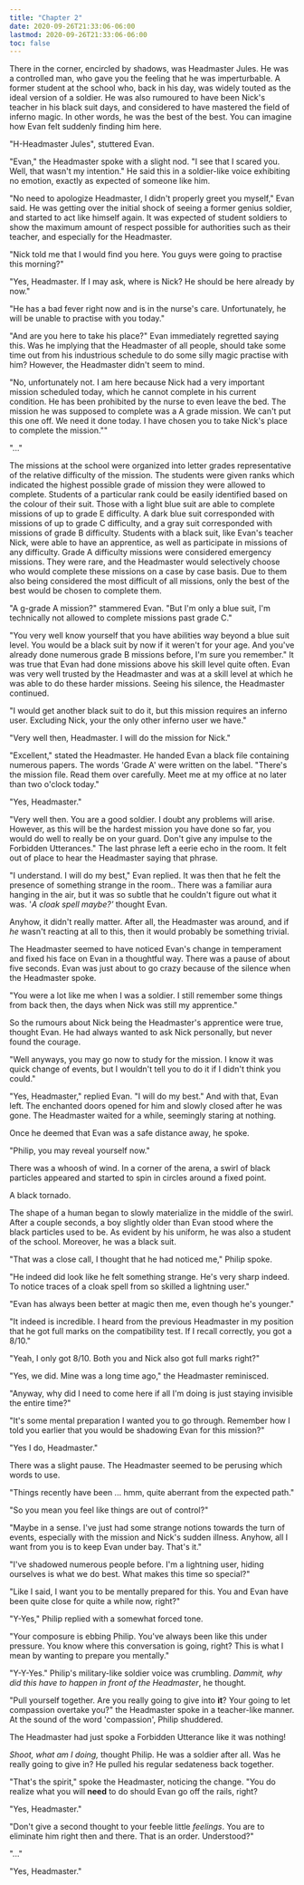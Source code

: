 ```yaml
---
title: "Chapter 2"
date: 2020-09-26T21:33:06-06:00
lastmod: 2020-09-26T21:33:06-06:00
toc: false
---
```

There in the corner, encircled by shadows, was Headmaster Jules. He was
a controlled man, who gave you the feeling that he was imperturbable. A
former student at the school who, back in his day, was widely touted as
the ideal version of a soldier. He was also rumoured to have been Nick's
teacher in his black suit days, and considered to have mastered the
field of inferno magic. In other words, he was the best of the best. You
can imagine how Evan felt suddenly finding him here.

"H-Headmaster Jules", stuttered Evan.

"Evan," the Headmaster spoke with a slight nod. "I see that I scared
you. Well, that wasn't my intention." He said this in a soldier-like
voice exhibiting no emotion, exactly as expected of someone like him.

"No need to apologize Headmaster, I didn't properly greet you myself,"
Evan said. He was getting over the initial shock of seeing a former
genius soldier, and started to act like himself again. It was expected
of student soldiers to show the maximum amount of respect possible for
authorities such as their teacher, and especially for the Headmaster.

"Nick told me that I would find you here. You guys were going to
practise this morning?"

"Yes, Headmaster. If I may ask, where is Nick? He should be here already
by now."

"He has a bad fever right now and is in the nurse's care. Unfortunately,
he will be unable to practise with you today."

"And are you here to take his place?" Evan immediately regretted saying
this. Was he implying that the Headmaster of all people, should take
some time out from his industrious schedule to do some silly magic
practise with him? However, the Headmaster didn't seem to mind.

"No, unfortunately not. I am here because Nick had a very important
mission scheduled today, which he cannot complete in his current
condition. He has been prohibited by the nurse to even leave the bed.
The mission he was supposed to complete was a A grade mission. We can't
put this one off. We need it done today. I have chosen you to take
Nick's place to complete the mission.""

"\..."

The missions at the school were organized into letter grades
representative of the relative difficulty of the mission. The students
were given ranks which indicated the highest possible grade of mission
they were allowed to complete. Students of a particular rank could be
easily identified based on the colour of their suit. Those with a light
blue suit are able to complete missions of up to grade E difficulty. A
dark blue suit corresponded with missions of up to grade C difficulty,
and a gray suit corresponded with missions of grade B difficulty.
Students with a black suit, like Evan's teacher Nick, were able to have
an apprentice, as well as participate in missions of any difficulty.
Grade A difficulty missions were considered emergency missions. They
were rare, and the Headmaster would selectively choose who would
complete these missions on a case by case basis. Due to them also being
considered the most difficult of all missions, only the best of the best
would be chosen to complete them.

"A g-grade A mission?" stammered Evan. "But I'm only a blue suit, I'm
technically not allowed to complete missions past grade C."

"You very well know yourself that you have abilities way beyond a blue
suit level. You would be a black suit by now if it weren't for your age.
And you've already done numerous grade B missions before, I'm sure you
remember." It was true that Evan had done missions above his skill level
quite often. Evan was very well trusted by the Headmaster and was at a
skill level at which he was able to do these harder missions. Seeing his
silence, the Headmaster continued.

"I would get another black suit to do it, but this mission requires an
inferno user. Excluding Nick, your the only other inferno user we have."

"Very well then, Headmaster. I will do the mission for Nick."

"Excellent," stated the Headmaster. He handed Evan a black file
containing numerous papers. The words 'Grade A' were written on the
label. "There's the mission file. Read them over carefully. Meet me at
my office at no later than two o'clock today."

"Yes, Headmaster."

"Very well then. You are a good soldier. I doubt any problems will
arise. However, as this will be the hardest mission you have done so
far, you would do well to really be on your guard. Don't give any
impulse to the Forbidden Utterances." The last phrase left a eerie echo
in the room. It felt out of place to hear the Headmaster saying that
phrase.

"I understand. I will do my best," Evan replied. It was then that he
felt the presence of something strange in the room.. There was a
familiar aura hanging in the air, but it was so subtle that he couldn't
figure out what it was. '*A cloak spell maybe?'* thought Evan.

Anyhow, it didn't really matter. After all, the Headmaster was around,
and if *he* wasn't reacting at all to this, then it would probably be
something trivial.

The Headmaster seemed to have noticed Evan's change in temperament and
fixed his face on Evan in a thoughtful way. There was a pause of about
five seconds. Evan was just about to go crazy because of the silence
when the Headmaster spoke.

"You were a lot like me when I was a soldier. I still remember some
things from back then, the days when Nick was still my apprentice."

So the rumours about Nick being the Headmaster's apprentice were true,
thought Evan. He had always wanted to ask Nick personally, but never
found the courage.

"Well anyways, you may go now to study for the mission. I know it was
quick change of events, but I wouldn't tell you to do it if I didn't
think you could."

"Yes, Headmaster," replied Evan. "I will do my best." And with that,
Evan left. The enchanted doors opened for him and slowly closed after he
was gone. The Headmaster waited for a while, seemingly staring at
nothing.

Once he deemed that Evan was a safe distance away, he spoke.

"Philip, you may reveal yourself now."

There was a whoosh of wind. In a corner of the arena, a swirl of black
particles appeared and started to spin in circles around a fixed point.

A black tornado.

The shape of a human began to slowly materialize in the middle of the
swirl. After a couple seconds, a boy slightly older than Evan stood
where the black particles used to be. As evident by his uniform, he was
also a student of the school. Moreover, he was a black suit.

"That was a close call, I thought that he had noticed me," Philip spoke.

"He indeed did look like he felt something strange. He's very sharp
indeed. To notice traces of a cloak spell from so skilled a lightning
user."

"Evan has always been better at magic then me, even though he's
younger."

"It indeed is incredible. I heard from the previous Headmaster in my
position that he got full marks on the compatibility test. If I recall
correctly, you got a 8/10."

"Yeah, I only got 8/10. Both you and Nick also got full marks right?"

"Yes, we did. Mine was a long time ago," the Headmaster reminisced.

"Anyway, why did I need to come here if all I'm doing is just staying
invisible the entire time?"

"It's some mental preparation I wanted you to go through. Remember how I
told you earlier that you would be shadowing Evan for this mission?"

"Yes I do, Headmaster."

There was a slight pause. The Headmaster seemed to be perusing which
words to use.

"Things recently have been ... hmm, quite aberrant from the expected
path."

"So you mean you feel like things are out of control?"

"Maybe in a sense. I've just had some strange notions towards the turn
of events, especially with the mission and Nick's sudden illness.
Anyhow, all I want from you is to keep Evan under bay. That's it."

"I've shadowed numerous people before. I'm a lightning user, hiding
ourselves is what we do best. What makes this time so special?"

"Like I said, I want you to be mentally prepared for this. You and Evan
have been quite close for quite a while now, right?"

"Y-Yes," Philip replied with a somewhat forced tone.

"Your composure is ebbing Philip. You've always been like this under
pressure. You know where this conversation is going, right? This is what
I mean by wanting to prepare you mentally."

"Y-Y-Yes." Philip's military-like soldier voice was crumbling. *Dammit,
why did this have to happen in front of the Headmaster*, he thought.

"Pull yourself together. Are you really going to give into **it**? Your
going to let compassion overtake you?" the Headmaster spoke in a
teacher-like manner. At the sound of the word 'compassion', Philip
shuddered.

The Headmaster had just spoke a Forbidden Utterance like it was nothing!

*Shoot, what am I doing,* thought Philip. He was a soldier after all.
Was he really going to give in? He pulled his regular sedateness back
together.

"That's the spirit," spoke the Headmaster, noticing the change. "You do
realize what you will **need** to do should Evan go off the rails,
right?

"Yes, Headmaster."

"Don't give a second thought to your feeble little *feelings*. You are
to eliminate him right then and there. That is an order. Understood?"

"..."

"Yes, Headmaster."

